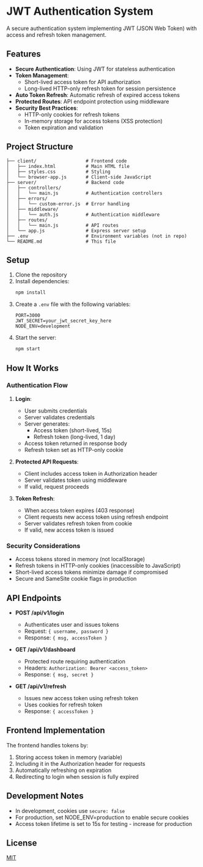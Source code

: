 # JWT Authentication System

A secure authentication system implementing JWT (JSON Web Token) with access and refresh token management.

## Features

- **Secure Authentication**: Using JWT for stateless authentication
- **Token Management**: 
  - Short-lived access token for API authorization
  - Long-lived HTTP-only refresh token for session persistence
- **Auto Token Refresh**: Automatic refresh of expired access tokens
- **Protected Routes**: API endpoint protection using middleware
- **Security Best Practices**: 
  - HTTP-only cookies for refresh tokens
  - In-memory storage for access tokens (XSS protection)
  - Token expiration and validation

## Project Structure

```
├── client/                  # Frontend code
│   ├── index.html           # Main HTML file
│   ├── styles.css           # Styling
│   └── browser-app.js       # Client-side JavaScript
├── server/                  # Backend code
│   ├── controllers/
│   │   └── main.js          # Authentication controllers
│   ├── errors/
│   │   └── custom-error.js  # Error handling
│   ├── middleware/
│   │   └── auth.js          # Authentication middleware
│   ├── routes/
│   │   └── main.js          # API routes
│   └── app.js               # Express server setup
├── .env                     # Environment variables (not in repo)
└── README.md                # This file
```

## Setup

1. Clone the repository
2. Install dependencies:
   ```bash
   npm install
   ```
3. Create a `.env` file with the following variables:
   ```
   PORT=3000
   JWT_SECRET=your_jwt_secret_key_here
   NODE_ENV=development
   ```
4. Start the server:
   ```bash
   npm start
   ```

## How It Works

### Authentication Flow

1. **Login**:
   - User submits credentials
   - Server validates credentials
   - Server generates:
     - Access token (short-lived, 15s)
     - Refresh token (long-lived, 1 day)
   - Access token returned in response body
   - Refresh token set as HTTP-only cookie

2. **Protected API Requests**:
   - Client includes access token in Authorization header
   - Server validates token using middleware
   - If valid, request proceeds

3. **Token Refresh**:
   - When access token expires (403 response)
   - Client requests new access token using refresh endpoint
   - Server validates refresh token from cookie
   - If valid, new access token is issued

### Security Considerations

- Access tokens stored in memory (not localStorage)
- Refresh tokens in HTTP-only cookies (inaccessible to JavaScript)
- Short-lived access tokens minimize damage if compromised
- Secure and SameSite cookie flags in production

## API Endpoints

- **POST /api/v1/login**
  - Authenticates user and issues tokens
  - Request: `{ username, password }`
  - Response: `{ msg, accessToken }`

- **GET /api/v1/dashboard**
  - Protected route requiring authentication
  - Headers: `Authorization: Bearer <access_token>`
  - Response: `{ msg, secret }`

- **GET /api/v1/refresh**
  - Issues new access token using refresh token
  - Uses cookies for refresh token
  - Response: `{ accessToken }`

## Frontend Implementation

The frontend handles tokens by:
1. Storing access token in memory (variable)
2. Including it in the Authorization header for requests
3. Automatically refreshing on expiration
4. Redirecting to login when session is fully expired

## Development Notes

- In development, cookies use `secure: false`
- For production, set NODE_ENV=production to enable secure cookies
- Access token lifetime is set to 15s for testing - increase for production

## License

[MIT](LICENSE)